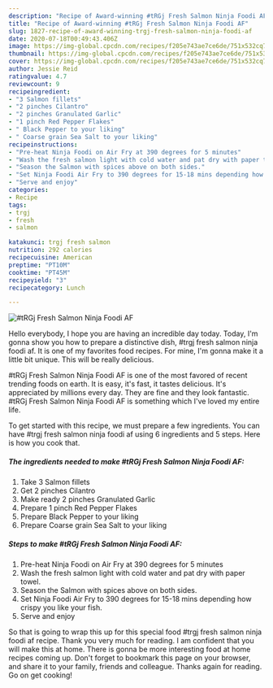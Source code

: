 ```yaml
---
description: "Recipe of Award-winning #tRGj Fresh Salmon Ninja Foodi AF"
title: "Recipe of Award-winning #tRGj Fresh Salmon Ninja Foodi AF"
slug: 1827-recipe-of-award-winning-trgj-fresh-salmon-ninja-foodi-af
date: 2020-07-18T00:49:43.406Z
image: https://img-global.cpcdn.com/recipes/f205e743ae7ce6de/751x532cq70/trgj-fresh-salmon-ninja-foodi-af-recipe-main-photo.jpg
thumbnail: https://img-global.cpcdn.com/recipes/f205e743ae7ce6de/751x532cq70/trgj-fresh-salmon-ninja-foodi-af-recipe-main-photo.jpg
cover: https://img-global.cpcdn.com/recipes/f205e743ae7ce6de/751x532cq70/trgj-fresh-salmon-ninja-foodi-af-recipe-main-photo.jpg
author: Jessie Reid
ratingvalue: 4.7
reviewcount: 9
recipeingredient:
- "3 Salmon fillets"
- "2 pinches Cilantro"
- "2 pinches Granulated Garlic"
- "1 pinch Red Pepper Flakes"
- " Black Pepper to your liking"
- " Coarse grain Sea Salt to your liking"
recipeinstructions:
- "Pre-heat Ninja Foodi on Air Fry at 390 degrees for 5 minutes"
- "Wash the fresh salmon light with cold water and pat dry with paper towel."
- "Season the Salmon with spices above on both sides."
- "Set Ninja Foodi Air Fry to 390 degrees for 15-18 mins depending how crispy you like your fish."
- "Serve and enjoy"
categories:
- Recipe
tags:
- trgj
- fresh
- salmon

katakunci: trgj fresh salmon 
nutrition: 292 calories
recipecuisine: American
preptime: "PT10M"
cooktime: "PT45M"
recipeyield: "3"
recipecategory: Lunch

---
```



![#tRGj Fresh Salmon Ninja Foodi AF](https://img-global.cpcdn.com/recipes/f205e743ae7ce6de/751x532cq70/trgj-fresh-salmon-ninja-foodi-af-recipe-main-photo.jpg)

Hello everybody, I hope you are having an incredible day today. Today, I'm gonna show you how to prepare a distinctive dish, #trgj fresh salmon ninja foodi af. It is one of my favorites food recipes. For mine, I'm gonna make it a little bit unique. This will be really delicious.



#tRGj Fresh Salmon Ninja Foodi AF is one of the most favored of recent trending foods on earth. It is easy, it's fast, it tastes delicious. It's appreciated by millions every day. They are fine and they look fantastic. #tRGj Fresh Salmon Ninja Foodi AF is something which I've loved my entire life.


To get started with this recipe, we must prepare a few ingredients. You can have #trgj fresh salmon ninja foodi af using 6 ingredients and 5 steps. Here is how you cook that.

<!--inarticleads1-->

##### The ingredients needed to make #tRGj Fresh Salmon Ninja Foodi AF:

1. Take 3 Salmon fillets
1. Get 2 pinches Cilantro
1. Make ready 2 pinches Granulated Garlic
1. Prepare 1 pinch Red Pepper Flakes
1. Prepare  Black Pepper to your liking
1. Prepare  Coarse grain Sea Salt to your liking




<!--inarticleads2-->

##### Steps to make #tRGj Fresh Salmon Ninja Foodi AF:

1. Pre-heat Ninja Foodi on Air Fry at 390 degrees for 5 minutes
1. Wash the fresh salmon light with cold water and pat dry with paper towel.
1. Season the Salmon with spices above on both sides.
1. Set Ninja Foodi Air Fry to 390 degrees for 15-18 mins depending how crispy you like your fish.
1. Serve and enjoy




So that is going to wrap this up for this special food #trgj fresh salmon ninja foodi af recipe. Thank you very much for reading. I am confident that you will make this at home. There is gonna be more interesting food at home recipes coming up. Don't forget to bookmark this page on your browser, and share it to your family, friends and colleague. Thanks again for reading. Go on get cooking!
